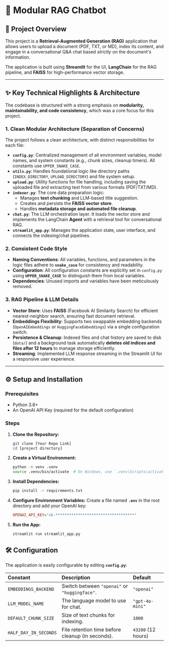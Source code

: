 # 📄 Modular RAG Chatbot

## 🌟 Project Overview

This project is a **Retrieval-Augmented Generation (RAG)** application that allows users to upload a document (PDF, TXT, or MD), index its content, and engage in a conversational Q&A chat based *strictly* on the document's information.

The application is built using **Streamlit** for the UI, **LangChain** for the RAG pipeline, and **FAISS** for high-performance vector storage.

---

## ✨ Key Technical Highlights & Architecture

The codebase is structured with a strong emphasis on **modularity, maintainability, and code consistency**, which was a core focus for this project.

### 1. **Clean Modular Architecture (Separation of Concerns)**
The project follows a clean architecture, with distinct responsibilities for each file:

* **`config.py`**: Centralized management of all environment variables, model names, and system constants (e.g., chunk sizes, cleanup timers). All constants use `UPPER_SNAKE_CASE`.
* **`utils.py`**: Handles foundational logic like directory paths (`INDEX_DIRECTORY`, `UPLOAD_DIRECTORY`) and file system setup.
* **`upload.py`**: Utility functions for file handling, including saving the uploaded file and extracting text from various formats (PDF/TXT/MD).
* **`indexer.py`**: The core data preparation logic:
    * Manages **text chunking** and LLM-based title suggestion.
    * Creates and persists the **FAISS vector store**.
    * Handles **metadata storage and automated file cleanup**.
* **`chat.py`**: The LLM orchestration layer. It loads the vector store and implements the LangChain **Agent** with a retrieval tool for conversational RAG.
* **`streamlit_app.py`**: Manages the application state, user interface, and connects the indexing/chat pipelines.

### 2. **Consistent Code Style**
* **Naming Conventions**: All variables, functions, and parameters in the logic files adhere to **`snake_case`** for consistency and readability.
* **Configuration**: All configuration constants are explicitly set in `config.py` using **`UPPER_SNAKE_CASE`** to distinguish them from local variables.
* **Dependencies**: Unused imports and variables have been meticulously removed.

### 3. **RAG Pipeline & LLM Details**
* **Vector Store**: Uses **FAISS** (Facebook AI Similarity Search) for efficient nearest-neighbor search, ensuring fast document retrieval.
* **Embeddings Flexibility**: Supports two swappable embedding backends (`OpenAIEmbeddings` or `HuggingFaceEmbeddings`) via a single configuration switch.
* **Persistence & Cleanup**: Indexed files and chat history are saved to disk (`data/`) and a background task automatically **deletes old indices and files after 12 hours** to manage storage efficiently.
* **Streaming**: Implemented LLM response streaming in the Streamlit UI for a responsive user experience.

---

## ⚙️ Setup and Installation

### Prerequisites

* Python 3.8+
* An OpenAI API Key (required for the default configuration)

### Steps

1.  **Clone the Repository:**
    ```bash
    git clone [Your Repo Link]
    cd [project directory]
    ```
2.  **Create a Virtual Environment:**
    ```bash
    python -m venv .venv
    source .venv/bin/activate  # On Windows, use `.venv\Scripts\activate`
    ```
3.  **Install Dependencies:**
    ```bash
    pip install -r requirements.txt
    ```
4.  **Configure Environment Variables:**
    Create a file named **`.env`** in the root directory and add your OpenAI key:
    ```ini
    OPENAI_API_KEY="sk-***********************************"
    ```
5.  **Run the App:**
    ```bash
    streamlit run streamlit_app.py
    ```

## 🛠️ Configuration

The application is easily configurable by editing **`config.py`**:

| Constant | Description | Default |
| :--- | :--- | :--- |
| `EMBEDDINGS_BACKEND` | Switch between `"openai"` or `"huggingface"`. | `"openai"` |
| `LLM_MODEL_NAME` | The language model to use for chat. | `"gpt-4o-mini"` |
| `DEFAULT_CHUNK_SIZE` | Size of text chunks for indexing. | `1000` |
| `HALF_DAY_IN_SECONDS` | File retention time before cleanup (in seconds). | `43200` (12 hours) |